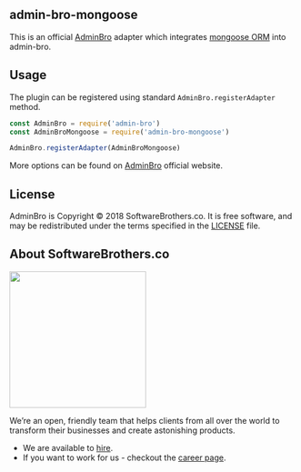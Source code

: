 ## admin-bro-mongoose

This is an official [AdminBro](https://github.com/SoftwareBrothers/admin-bro) adapter which integrates [mongoose ORM](https://mongoosejs.com/) into admin-bro.

## Usage

The plugin can be registered using standard `AdminBro.registerAdapter` method.

```javascript
const AdminBro = require('admin-bro')
const AdminBroMongoose = require('admin-bro-mongoose')

AdminBro.registerAdapter(AdminBroMongoose)
```

More options can be found on [AdminBro](https://github.com/SoftwareBrothers/admin-bro) official website.

## License

AdminBro is Copyright © 2018 SoftwareBrothers.co. It is free software, and may be redistributed under the terms specified in the [LICENSE](LICENSE) file.

## About SoftwareBrothers.co

<img src="https://softwarebrothers.co/assets/images/software-brothers-logo-full.svg" width=240>


We’re an open, friendly team that helps clients from all over the world to transform their businesses and create astonishing products.

* We are available to [hire](https://softwarebrothers.co/contact).
* If you want to work for us - checkout the [career page](https://softwarebrothers.co/career).